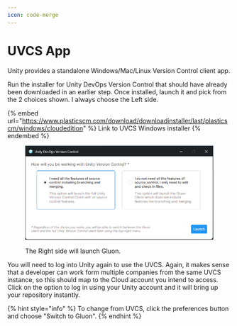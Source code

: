 ```yaml
---
icon: code-merge
---
```


# UVCS App

Unity provides a standalone Windows/Mac/Linux Version Control client app.

Run the installer for Unity DevOps Version Control that should have already been downloaded in an earlier step. Once installed, launch it and pick from the 2 choices shown. I always choose the Left side.

{% embed url="https://www.plasticscm.com/download/downloadinstaller/last/plasticscm/windows/cloudedition" %}
Link to UVCS Windows installer
{% endembed %}

<figure><img src="../../../.gitbook/assets/image (3) (1) (1) (1).png" alt=""><figcaption><p>The Right side will launch Gluon.</p></figcaption></figure>

You will need to log into Unity again to use the UVCS. Again, it makes sense that a developer can work form multiple companies from the same UVCS instance, so this should map to the Cloud account you intend to access. Click on the option to log in using your Unity account and it will bring up your repository instantly.

{% hint style="info" %}
To change from UVCS, click the preferences button and choose "Switch to Gluon".
{% endhint %}

